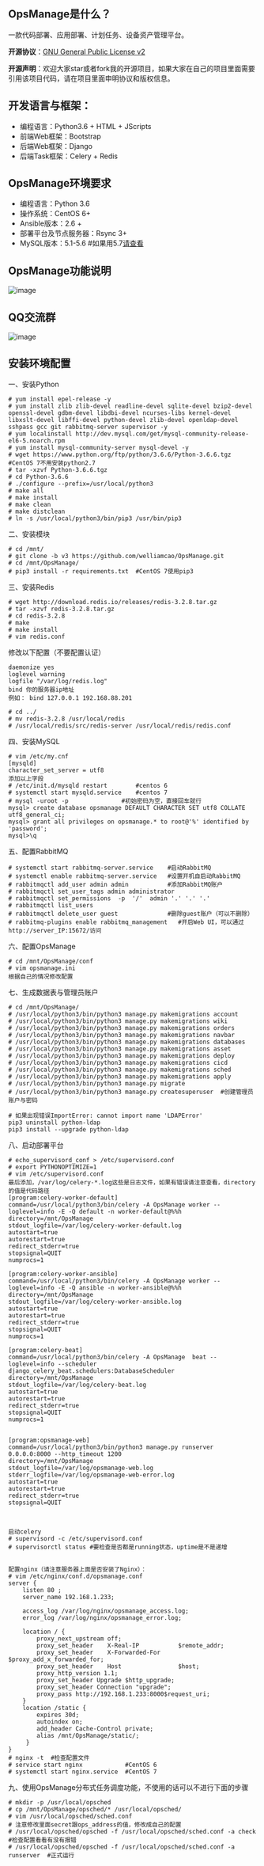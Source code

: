 ## OpsManage是什么？
一款代码部署、应用部署、计划任务、设备资产管理平台。

**开源协议**：[GNU General Public License v2](http://www.gnu.org/licenses/old-licenses/gpl-2.0.html)

**开源声明**：欢迎大家star或者fork我的开源项目，如果大家在自己的项目里面需要引用该项目代码，请在项目里面申明协议和版权信息。
## 开发语言与框架：
 * 编程语言：Python3.6 + HTML + JScripts
 * 前端Web框架：Bootstrap
 * 后端Web框架：Django
 * 后端Task框架：Celery + Redis

## OpsManage环境要求
 * 编程语言：Python 3.6
 * 操作系统：CentOS 6+
 * Ansible版本：2.6 + 
 * 部署平台及节点服务器：Rsync 3+
 * MySQL版本：5.1-5.6  #如果用5.7[请查看](https://github.com/welliamcao/OpsManage/issues/18#issuecomment-360701544)

## OpsManage功能说明
![image](https://github.com/welliamcao/OpsManage/blob/master/demo_imgs/opsmanage.png)

## QQ交流群
![image](https://github.com/welliamcao/OpsManage/blob/master/demo_imgs/qq_group.png)

<!--## Docker构建OpsManage
[传送门](https://github.com/welliamcao/OpsManage/wiki/Docker%E6%9E%84%E5%BB%BAOpsManage)-->

## 安装环境配置
一、安装Python
```
# yum install epel-release -y
# yum install zlib zlib-devel readline-devel sqlite-devel bzip2-devel openssl-devel gdbm-devel libdbi-devel ncurses-libs kernel-devel libxslt-devel libffi-devel python-devel zlib-devel openldap-devel sshpass gcc git rabbitmq-server supervisor -y
# yum localinstall http://dev.mysql.com/get/mysql-community-release-el6-5.noarch.rpm
# yum install mysql-community-server mysql-devel -y
# wget https://www.python.org/ftp/python/3.6.6/Python-3.6.6.tgz  #CentOS 7不用安装python2.7
# tar -xzvf Python-3.6.6.tgz
# cd Python-3.6.6
# ./configure --prefix=/usr/local/python3
# make all
# make install
# make clean
# make distclean  
# ln -s /usr/local/python3/bin/pip3 /usr/bin/pip3
```


二、安装模块
```
# cd /mnt/
# git clone -b v3 https://github.com/welliamcao/OpsManage.git
# cd /mnt/OpsManage/
# pip3 install -r requirements.txt  #CentOS 7使用pip3
```

三、安装Redis
```
# wget http://download.redis.io/releases/redis-3.2.8.tar.gz
# tar -xzvf redis-3.2.8.tar.gz
# cd redis-3.2.8
# make
# make install
# vim redis.conf
```
修改以下配置（不要配置认证）
```
daemonize yes
loglevel warning
logfile "/var/log/redis.log"
bind 你的服务器ip地址
例如： bind 127.0.0.1 192.168.88.201
```
```
# cd ../
# mv redis-3.2.8 /usr/local/redis
# /usr/local/redis/src/redis-server /usr/local/redis/redis.conf
```
四、安装MySQL
```
# vim /etc/my.cnf
[mysqld]
character_set_server = utf8
添加以上字段
# /etc/init.d/mysqld restart     	#centos 6
# systemctl start mysqld.service 	#centos 7
# mysql -uroot -p  				#初始密码为空，直接回车就行
mysql> create database opsmanage DEFAULT CHARACTER SET utf8 COLLATE utf8_general_ci;
mysql> grant all privileges on opsmanage.* to root@'%' identified by 'password';
mysql>\q
```
五、配置RabbitMQ

```
# systemctl start rabbitmq-server.service    #启动RabbitMQ
# systemctl enable rabbitmq-server.service   #设置开机自启动RabbitMQ
# rabbitmqctl add_user admin admin           #添加RabbitMQ账户
# rabbitmqctl set_user_tags admin administrator
# rabbitmqctl set_permissions  -p  '/'  admin '.' '.' '.'
# rabbitmqctl list_users   
# rabbitmqctl delete_user guest 			 #删除guest账户（可以不删除）
# rabbitmq-plugins enable rabbitmq_management   #开启Web UI，可以通过http://server_IP:15672/访问
```

六、配置OpsManage

```
# cd /mnt/OpsManage/conf
# vim opsmanage.ini
根据自己的情况修改配置

```
七、生成数据表与管理员账户
```
# cd /mnt/OpsManage/
# /usr/local/python3/bin/python3 manage.py makemigrations account
# /usr/local/python3/bin/python3 manage.py makemigrations wiki
# /usr/local/python3/bin/python3 manage.py makemigrations orders
# /usr/local/python3/bin/python3 manage.py makemigrations navbar
# /usr/local/python3/bin/python3 manage.py makemigrations databases
# /usr/local/python3/bin/python3 manage.py makemigrations asset
# /usr/local/python3/bin/python3 manage.py makemigrations deploy
# /usr/local/python3/bin/python3 manage.py makemigrations cicd
# /usr/local/python3/bin/python3 manage.py makemigrations sched
# /usr/local/python3/bin/python3 manage.py makemigrations apply
# /usr/local/python3/bin/python3 manage.py migrate
# /usr/local/python3/bin/python3 manage.py createsuperuser  #创建管理员账户与密码
```
```
# 如果出现错误ImportError: cannot import name 'LDAPError'
pip3 uninstall python-ldap
pip3 install --upgrade python-ldap
```
八、启动部署平台
```
# echo_supervisord_conf > /etc/supervisord.conf
# export PYTHONOPTIMIZE=1
# vim /etc/supervisord.conf
最后添加，/var/log/celery-*.log这些是日志文件，如果有错误请注意查看，directory的值是代码路径
[program:celery-worker-default]
command=/usr/local/python3/bin/celery -A OpsManage worker --loglevel=info -E -Q default -n worker-default@%%h
directory=/mnt/OpsManage
stdout_logfile=/var/log/celery-worker-default.log
autostart=true
autorestart=true
redirect_stderr=true
stopsignal=QUIT
numprocs=1

[program:celery-worker-ansible]
command=/usr/local/python3/bin/celery -A OpsManage worker --loglevel=info -E -Q ansible -n worker-ansible@%%h
directory=/mnt/OpsManage
stdout_logfile=/var/log/celery-worker-ansible.log
autostart=true
autorestart=true
redirect_stderr=true
stopsignal=QUIT
numprocs=1

[program:celery-beat]
command=/usr/local/python3/bin/celery -A OpsManage  beat --loglevel=info --scheduler django_celery_beat.schedulers:DatabaseScheduler
directory=/mnt/OpsManage
stdout_logfile=/var/log/celery-beat.log
autostart=true
autorestart=true
redirect_stderr=true
stopsignal=QUIT
numprocs=1


[program:opsmanage-web]
command=/usr/local/python3/bin/python3 manage.py runserver 0.0.0.0:8000 --http_timeout 1200
directory=/mnt/OpsManage
stdout_logfile=/var/log/opsmanage-web.log   
stderr_logfile=/var/log/opsmanage-web-error.log
autostart=true
autorestart=true
redirect_stderr=true
stopsignal=QUIT



启动celery
# supervisord -c /etc/supervisord.conf
# supervisorctl status #要检查是否都是running状态，uptime是不是递增


配置nginx（请注意服务器上面是否安装了Nginx）：
# vim /etc/nginx/conf.d/opsmanage.conf 
server {
    listen 80 ;
    server_name 192.168.1.233;

    access_log /var/log/nginx/opsmanage_access.log;
    error_log /var/log/nginx/opsmanage_error.log;

    location / {
        proxy_next_upstream off;
        proxy_set_header    X-Real-IP           $remote_addr;
        proxy_set_header    X-Forwarded-For     $proxy_add_x_forwarded_for;
        proxy_set_header    Host                $host;
        proxy_http_version 1.1;
        proxy_set_header Upgrade $http_upgrade;
        proxy_set_header Connection "upgrade";
        proxy_pass http://192.168.1.233:8000$request_uri;
    }
    location /static {
        expires 30d;
        autoindex on;
        add_header Cache-Control private;
        alias /mnt/OpsManage/static/;
     }
}
# nginx -t  #检查配置文件
# service start nginx			 #CentOS 6
# systemctl start nginx.service  #CentOS 7
```


九、使用OpsManage分布式任务调度功能，不使用的话可以不进行下面的步骤
```
# mkdir -p /usr/local/opsched
# cp /mnt/OpsManage/opsched/* /usr/local/opsched/
# vim /usr/local/opsched/sched.conf 
# 注意修改里面secret跟ops_address的值，修改成自己的配置
# /usr/local/opsched/opsched -f /usr/local/opsched/sched.conf -a check      #检查配置看看有没有报错
# /usr/local/opsched/opsched -f /usr/local/opsched/sched.conf -a runserver  #正式运行 
```



